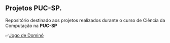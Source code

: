 ## Projetos PUC-SP. <br>
 Repositório destinado aos projetos realizados durante o curso de Ciência da Computação na **PUC-SP** <br>
 
 ✅[Jogo de Dominó](https://github.com/victoriaferrarese/Projetos_PUC-SP/tree/main/JogodeDomino)
